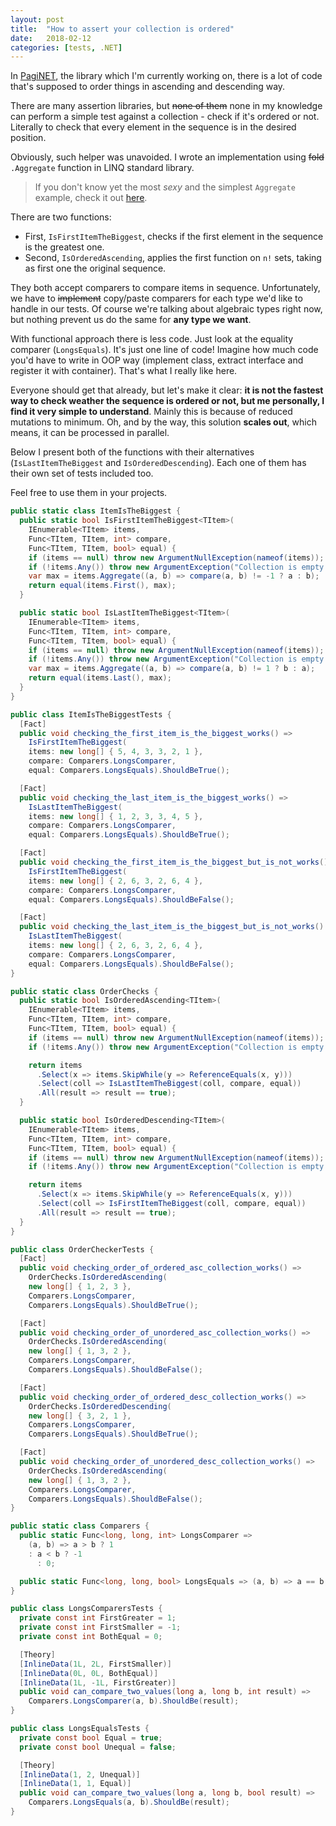 ```yaml
---
layout: post
title:  "How to assert your collection is ordered"
date:   2018-02-12
categories: [tests, .NET]
---
```


In [PagiNET](), the library which I'm currently working on, there is a lot of code that's supposed to order things in ascending and descending way.

There are many assertion libraries, but ~~none of them~~ none in my knowledge can perform a simple test against a collection - check if it's ordered or not. Literally to check that every element in the sequence is in the desired position.

Obviously, such helper was unavoided. I wrote an implementation using ~~fold~~ `.Aggregate` function in LINQ standard library.

> If you don't know yet the most _sexy_ and the simplest `Aggregate` example, check it out [here](http://izzydev.net/devoweek/2017/12/03/devoweek.html).

There are two functions:

* First, `IsFirstItemTheBiggest`, checks if the first element in the sequence is the greatest one.
* Second, `IsOrderedAscending`, applies the first function on `n!` sets, taking as first one the original sequence.

They both accept comparers to compare items in sequence. Unfortunately, we have to ~~implement~~ copy/paste comparers for each type we'd like to handle in our tests. Of course we're talking about algebraic types right now, but nothing prevent us do the same for **any type we want**.

With functional approach there is less code. Just look at the equality comparer (`LongsEquals`). It's just one line of code! Imagine how much code you'd have to write in OOP way (implement class, extract interface and register it with container). That's what I really like here.

Everyone should get that already, but let's make it clear: **it is not the fastest way to check weather the sequence is ordered or not, but me personally, I find it very simple to understand**. Mainly this is because of reduced mutations to minimum. Oh, and by the way, this solution **scales out**, which means, it can be processed in parallel.

Below I present both of the functions with their alternatives (`IsLastItemTheBiggest` and `IsOrderedDescending`). Each one of them has their own set of tests included too.

Feel free to use them in your projects.

```csharp
public static class ItemIsTheBiggest {
  public static bool IsFirstItemTheBiggest<TItem>(
    IEnumerable<TItem> items,
    Func<TItem, TItem, int> compare,
    Func<TItem, TItem, bool> equal) {
    if (items == null) throw new ArgumentNullException(nameof(items));
    if (!items.Any()) throw new ArgumentException("Collection is empty.");
    var max = items.Aggregate((a, b) => compare(a, b) != -1 ? a : b);
    return equal(items.First(), max);
  }

  public static bool IsLastItemTheBiggest<TItem>(
    IEnumerable<TItem> items,
    Func<TItem, TItem, int> compare,
    Func<TItem, TItem, bool> equal) {
    if (items == null) throw new ArgumentNullException(nameof(items));
    if (!items.Any()) throw new ArgumentException("Collection is empty.");
    var max = items.Aggregate((a, b) => compare(a, b) != 1 ? b : a);
    return equal(items.Last(), max);
  }
}

public class ItemIsTheBiggestTests {
  [Fact] 
  public void checking_the_first_item_is_the_biggest_works() =>
    IsFirstItemTheBiggest(
    items: new long[] { 5, 4, 3, 3, 2, 1 },
    compare: Comparers.LongsComparer,
    equal: Comparers.LongsEquals).ShouldBeTrue();

  [Fact]
  public void checking_the_last_item_is_the_biggest_works() =>
    IsLastItemTheBiggest(
    items: new long[] { 1, 2, 3, 3, 4, 5 },
    compare: Comparers.LongsComparer,
    equal: Comparers.LongsEquals).ShouldBeTrue();

  [Fact]
  public void checking_the_first_item_is_the_biggest_but_is_not_works() =>
    IsFirstItemTheBiggest(
    items: new long[] { 2, 6, 3, 2, 6, 4 },
    compare: Comparers.LongsComparer,
    equal: Comparers.LongsEquals).ShouldBeFalse();

  [Fact]
  public void checking_the_last_item_is_the_biggest_but_is_not_works() =>
    IsLastItemTheBiggest(
    items: new long[] { 2, 6, 3, 2, 6, 4 },
    compare: Comparers.LongsComparer,
    equal: Comparers.LongsEquals).ShouldBeFalse();
}
```

```csharp
public static class OrderChecks {
  public static bool IsOrderedAscending<TItem>(
    IEnumerable<TItem> items,
    Func<TItem, TItem, int> compare,
    Func<TItem, TItem, bool> equal) {
    if (items == null) throw new ArgumentNullException(nameof(items));
    if (!items.Any()) throw new ArgumentException("Collection is empty.");

    return items
      .Select(x => items.SkipWhile(y => ReferenceEquals(x, y)))
      .Select(coll => IsLastItemTheBiggest(coll, compare, equal))
      .All(result => result == true);
  }

  public static bool IsOrderedDescending<TItem>(
    IEnumerable<TItem> items,
    Func<TItem, TItem, int> compare,
    Func<TItem, TItem, bool> equal) {
    if (items == null) throw new ArgumentNullException(nameof(items));
    if (!items.Any()) throw new ArgumentException("Collection is empty.");

    return items
      .Select(x => items.SkipWhile(y => ReferenceEquals(x, y)))
      .Select(coll => IsFirstItemTheBiggest(coll, compare, equal))
      .All(result => result == true);
  }
}

public class OrderCheckerTests {
  [Fact]
  public void checking_order_of_ordered_asc_collection_works() =>
    OrderChecks.IsOrderedAscending(
    new long[] { 1, 2, 3 },
    Comparers.LongsComparer,
    Comparers.LongsEquals).ShouldBeTrue();

  [Fact]
  public void checking_order_of_unordered_asc_collection_works() =>
    OrderChecks.IsOrderedAscending(
    new long[] { 1, 3, 2 },
    Comparers.LongsComparer,
    Comparers.LongsEquals).ShouldBeFalse();

  [Fact]
  public void checking_order_of_ordered_desc_collection_works() =>
    OrderChecks.IsOrderedDescending(
    new long[] { 3, 2, 1 },
    Comparers.LongsComparer,
    Comparers.LongsEquals).ShouldBeTrue();

  [Fact]
  public void checking_order_of_unordered_desc_collection_works() =>
    OrderChecks.IsOrderedAscending(
    new long[] { 1, 3, 2 },
    Comparers.LongsComparer,
    Comparers.LongsEquals).ShouldBeFalse();
}
```

```csharp
public static class Comparers {
  public static Func<long, long, int> LongsComparer =>
    (a, b) => a > b ? 1
    : a < b ? -1
      : 0;

  public static Func<long, long, bool> LongsEquals => (a, b) => a == b;
}

public class LongsComparersTests {
  private const int FirstGreater = 1;
  private const int FirstSmaller = -1;
  private const int BothEqual = 0;

  [Theory]
  [InlineData(1L, 2L, FirstSmaller)]
  [InlineData(0L, 0L, BothEqual)]
  [InlineData(1L, -1L, FirstGreater)]
  public void can_compare_two_values(long a, long b, int result) =>
    Comparers.LongsComparer(a, b).ShouldBe(result);
}

public class LongsEqualsTests {
  private const bool Equal = true;
  private const bool Unequal = false;

  [Theory]
  [InlineData(1, 2, Unequal)]
  [InlineData(1, 1, Equal)]
  public void can_compare_two_values(long a, long b, bool result) =>
    Comparers.LongsEquals(a, b).ShouldBe(result);
}
```
